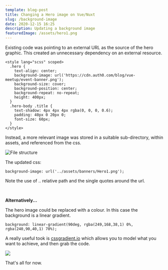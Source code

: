 ```yaml
---
template: blog-post
title: Changing a Hero image on Vue/Nuxt
slug: /background-image
date: 2020-12-15 16:25
description: Updating a background image
featuredImage: /assets/hero1.png
---
```

Existing code was pointing to an external URL as the source of the hero graphic. This created an unnecessary dependency on an external resource.

```
<style lang="scss" scoped>
  .hero {    
    text-align: center;
    background-image: url('https://cdn.auth0.com/blog/vue-meetup/event-banner.png');
    background-size: cover;
    background-position: center;
    background-repeat: no-repeat;
    height: 400px;
  }
  .hero-body .title {
    text-shadow: 4px 4px 4px rgba(0, 0, 0, 0.6);
    padding: 40px 0 20px 0;
    font-size: 60px;
  }
</style>

```

Instead, a more relevant image was stored in a suitable sub-directory, within assets, and referenced from the css.

![File structure](/assets/screenshot-2020-12-15-at-16.35.17.png "File structure")

The updated css:

```
background-image: url('../assets/banners/Hero1.png');
```

Note the use of .. relative path and the single quotes around the url.

<br>


**Alternatively...**

The hero image could be replaced with a colour. In this case the background is a linear gradient.

```
background: linear-gradient(90deg, rgba(249,168,38,1) 0%, rgba(240,90,40,1) 70%);
```

A really useful took is [cssgradient.io](https://cssgradient.io/) which allows you to model what you want to achieve, and then grab the code.

![](/assets/screenshot-2020-12-15-at-16.47.03.png)

That's all for now.